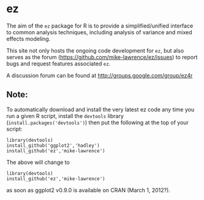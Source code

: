 # ez

The aim of the `ez` package for R is to provide a simplified/unified interface to common analysis techniques, including analysis of variance and mixed effects modeling. 

This site not only hosts the ongoing code development for `ez`, but also serves as the forum (https://github.com/mike-lawrence/ez/issues) to report bugs and request features associated `ez`.

A discussion forum can be found at http://groups.google.com/group/ez4r

## Note:

To automatically download and install the very latest ez code any time you run a given R script, install the `devtools` library (`install.packages('devtools')`) then put the following at the top of your script:

    library(devtools)
    install_github('ggplot2','hadley')
    install_github('ez','mike-lawrence')   

The above will change to

    library(devtools)
    install_github('ez','mike-lawrence')   

as soon as ggplot2 v0.9.0 is available on CRAN (March 1, 2012?).

